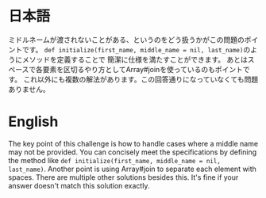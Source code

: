 # 日本語

ミドルネームが渡されないことがある、というのをどう扱うかがこの問題のポイントです。
`def initialize(first_name, middle_name = nil, last_name)`のようにメソッドを定義することで
簡潔に仕様を満たすことができます。
あとはスペースで各要素を区切るやり方としてArray#joinを使っているのもポイントです。
これ以外にも複数の解法があります。この回答通りになっていなくても問題ありません。

# English

The key point of this challenge is how to handle cases where a middle name may not be provided.
You can concisely meet the specifications by defining the method like `def initialize(first_name, middle_name = nil, last_name)`.
Another point is using Array#join to separate each element with spaces.
There are multiple other solutions besides this. It's fine if your answer doesn't match this solution exactly.
